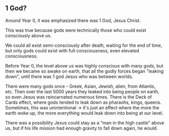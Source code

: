## 1 God?

Around Year 0, it was emphasized there was 1 God, Jesus Christ. 

This was true because gods were technically those who could exist consciously above us.

We could all exist semi-consciously after death, waiting for the end of time, but only gods could exist with full consciousness, even elevated consciousness.

Before Year 0, the level above us was highly conscious with many gods, but then we became so awake on earth, that all the godly forces began "leaking down", until there was 1 god Jesus who was between worlds. 

There were many gods once - Greek, Asian, Jewish, alien, from Atlantis, etc. Then over the last 5000 years they leaked into being people on earth, so even Jesus was reincarnated numerous times. There is the Deck of Cards effect, where gods tended to leak down as pharaohs, kings, queens. Sometimes, this was unintentional -> it's just an effect where the more the earth woke up, the more everything would leak down into being at our level.

There was a possibility Jesus could stay as a "man in the high castle" above us, but if his life mission had enough gravity to fall down again, he would.